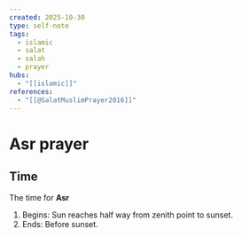 ```yaml
---
created: 2025-10-30
type: self-note
tags:
  - islamic 
  - salat
  - salah 
  - prayer
hubs:
  - "[[islamic]]"
references:
  - "[[@SalatMuslimPrayer2016]]"
---
```


# Asr prayer

## Time
The time for **Asr**
1. Begins: Sun reaches half way from zenith point to sunset.
2. Ends: Before sunset.
